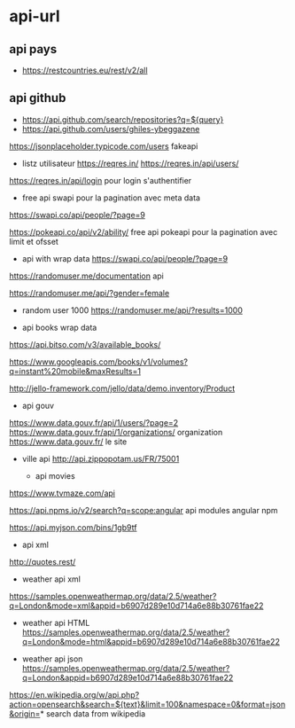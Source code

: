 # api-url

## api pays
- https://restcountries.eu/rest/v2/all         


## api github
- https://api.github.com/search/repositories?q=${query}  
- https://api.github.com/users/ghiles-ybeggazene




https://jsonplaceholder.typicode.com/users           fakeapi

 - listz utilisateur 
https://reqres.in/
https://reqres.in/api/users/      

https://reqres.in/api/login         pour  login s'authentifier



 - free api  swapi       pour la pagination   avec meta data  

https://swapi.co/api/people/?page=9          
 
https://pokeapi.co/api/v2/ability/             free api pokeapi     pour la pagination    avec limit et ofsset



 - api with wrap data 
https://swapi.co/api/people/?page=9      



https://randomuser.me/documentation   api 

https://randomuser.me/api/?gender=female

- random user 1000
https://randomuser.me/api/?results=1000   

- api  books  wrap data

https://api.bitso.com/v3/available_books/   



https://www.googleapis.com/books/v1/volumes?q=instant%20mobile&maxResults=1





http://jello-framework.com/jello/data/demo.inventory/Product






 - api  gouv

https://www.data.gouv.fr/api/1/users/?page=2                     
https://www.data.gouv.fr/api/1/organizations/                      organization
https://www.data.gouv.fr/                  le site 


- ville api 
http://api.zippopotam.us/FR/75001       

  - api   movies

https://www.tvmaze.com/api       


https://api.npms.io/v2/search?q=scope:angular              api  modules angular npm




https://api.myjson.com/bins/1gb9tf




- api xml 

http://quotes.rest/


- weather   api  xml 

https://samples.openweathermap.org/data/2.5/weather?q=London&mode=xml&appid=b6907d289e10d714a6e88b30761fae22




- weather     api     HTML
https://samples.openweathermap.org/data/2.5/weather?q=London&mode=html&appid=b6907d289e10d714a6e88b30761fae22



- weather    api   json
https://samples.openweathermap.org/data/2.5/weather?q=London&appid=b6907d289e10d714a6e88b30761fae22



https://en.wikipedia.org/w/api.php?action=opensearch&search=${text}&limit=100&namespace=0&format=json&origin=*     search data from wikipedia 
